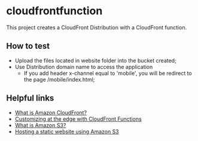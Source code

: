 # cloudfrontfunction

This project creates a CloudFront Distribution with a CloudFront function.

## How to test

- Upload the files located in website folder into the bucket created;
- Use Distribution domain name to access the application
    - If you add header x-channel equal to 'mobile', you will be redirect to the page /mobile/index.html;

## Helpful links

- [What is Amazon CloudFront?][1]
- [Customizing at the edge with CloudFront Functions][2]
- [What is Amazon S3?][3]
- [Hosting a static website using Amazon S3][4]

[1]: https://docs.aws.amazon.com/AmazonCloudFront/latest/DeveloperGuide/Introduction.html
[2]: https://docs.aws.amazon.com/AmazonCloudFront/latest/DeveloperGuide/cloudfront-functions.html
[3]: https://docs.aws.amazon.com/AmazonS3/latest/userguide/Welcome.html
[4]: https://docs.aws.amazon.com/AmazonS3/latest/userguide/WebsiteHosting.html